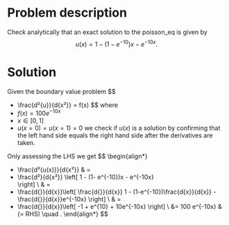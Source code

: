 # Problem description
Check analytically that an exact solution to the poisson_eq is given by
$$
u(x) = 1 - (1 - e^{-10}) x - e^{-10 x}.
$$
# Solution
Given the boundary value problem 
$$
- \frac{d²{u}}{d{x²}} = f(x)
$$
where 
- $f(x) = 100e^{-10x}$
- $x\in[0, 1]$
- $u(x=0)=u(x=1)= 0$
we check if $u(x)$ is a solution by confirming that the left hand side equals the right hand side after the derivatives are taken. 

Only assessing the LHS we get 
$$
\begin{align*}
- \frac{d²{u(x)}}{d{x²}}  & =  
- \frac{d²}{d{x²}} \left[
1 - (1- e^{-10})x - e^{-10x}  
\right]  \\ 
& =  
- \frac{d{}}{d{x}}\left[
\frac{d{}}{d{x}} 1 -  (1-e^{-10})\frac{d{x}}{d{x}} - \frac{d{}}{d{x}}e^{-10x}
\right] \\
& = 
- \frac{d{}}{d{x}}\left[
-1 + e^{10} + 10e^{-10x}
\right] \\
&= 100 e^{-10x} &(= RHS) \quad .
\end{align*} 
$$

